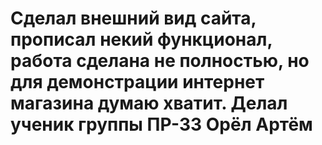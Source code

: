 # Сделал внешний вид сайта, прописал некий функционал, работа сделана не полностью, но для демонстрации интернет магазина думаю хватит. Делал ученик группы ПР-33 Орёл Артём
